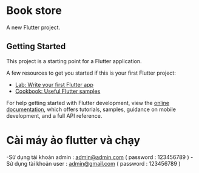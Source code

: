 # Book store

A new Flutter project.

## Getting Started

This project is a starting point for a Flutter application.

A few resources to get you started if this is your first Flutter project:

- [Lab: Write your first Flutter app](https://docs.flutter.dev/get-started/codelab)
- [Cookbook: Useful Flutter samples](https://docs.flutter.dev/cookbook)

For help getting started with Flutter development, view the
[online documentation](https://docs.flutter.dev/), which offers tutorials,
samples, guidance on mobile development, and a full API reference.

# Cài máy ảo flutter và chạy
-Sử dụng tài khoản admin : admin@admin.com ( password : 123456789 )
-Sử dụng tài khoản user : admin@gmail.com ( password : 123456789 )
